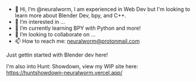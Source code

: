- 👋 Hi, I’m @neuralworm, I am experienced in Web Dev but I'm looking to learn more about Blender Dev, bpy, and C++.
- 👀 I’m interested in ...
- 🌱 I’m currently learning BPY with Python and more!
- 💞️ I’m looking to collaborate on ...
- 📫 How to reach me: neuralworm@protonmail.com


Just gettin started with Blender dev here!


I'm also into Hunt: Showdown, view my WIP site here: https://huntshowdown-neuralworm.vercel.app/
